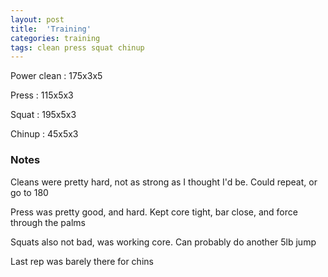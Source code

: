```yaml
---
layout: post
title:  'Training'
categories: training
tags: clean press squat chinup
---
```


Power clean :   175x3x5

Press   :   115x5x3

Squat   :   195x5x3

Chinup  :   45x5x3

### Notes

Cleans were pretty hard, not as strong as I thought I'd be. Could repeat, or go to 180

Press was pretty good, and hard. Kept core tight, bar close, and force through the palms

Squats also not bad, was working core. Can probably do another 5lb jump

Last rep was barely there for chins
